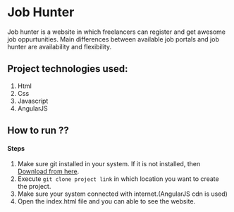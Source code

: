 # Job Hunter

Job hunter is a website in which freelancers can register and get awesome job oppurtunities. Main differences between available job portals and job hunter are availability and flexibility.

## Project technologies used:
1. Html
2. Css
3. Javascript
4. AngularJS

## How to run ??

#### Steps

1. Make sure git installed in your system. If it is not installed, then [Download from here](https://git-scm.com/downloads).
2. Execute `git clone project link` in which location you want to create the project.
3. Make sure your system connected with internet.(AngularJS cdn is used)
4. Open the index.html file and you can able to see the website.
